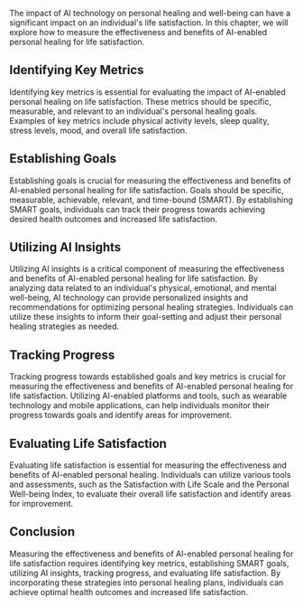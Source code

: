 
The impact of AI technology on personal healing and well-being can have a significant impact on an individual's life satisfaction. In this chapter, we will explore how to measure the effectiveness and benefits of AI-enabled personal healing for life satisfaction.

Identifying Key Metrics
-----------------------

Identifying key metrics is essential for evaluating the impact of AI-enabled personal healing on life satisfaction. These metrics should be specific, measurable, and relevant to an individual's personal healing goals. Examples of key metrics include physical activity levels, sleep quality, stress levels, mood, and overall life satisfaction.

Establishing Goals
------------------

Establishing goals is crucial for measuring the effectiveness and benefits of AI-enabled personal healing for life satisfaction. Goals should be specific, measurable, achievable, relevant, and time-bound (SMART). By establishing SMART goals, individuals can track their progress towards achieving desired health outcomes and increased life satisfaction.

Utilizing AI Insights
---------------------

Utilizing AI insights is a critical component of measuring the effectiveness and benefits of AI-enabled personal healing for life satisfaction. By analyzing data related to an individual's physical, emotional, and mental well-being, AI technology can provide personalized insights and recommendations for optimizing personal healing strategies. Individuals can utilize these insights to inform their goal-setting and adjust their personal healing strategies as needed.

Tracking Progress
-----------------

Tracking progress towards established goals and key metrics is crucial for measuring the effectiveness and benefits of AI-enabled personal healing for life satisfaction. Utilizing AI-enabled platforms and tools, such as wearable technology and mobile applications, can help individuals monitor their progress towards goals and identify areas for improvement.

Evaluating Life Satisfaction
----------------------------

Evaluating life satisfaction is essential for measuring the effectiveness and benefits of AI-enabled personal healing. Individuals can utilize various tools and assessments, such as the Satisfaction with Life Scale and the Personal Well-being Index, to evaluate their overall life satisfaction and identify areas for improvement.

Conclusion
----------

Measuring the effectiveness and benefits of AI-enabled personal healing for life satisfaction requires identifying key metrics, establishing SMART goals, utilizing AI insights, tracking progress, and evaluating life satisfaction. By incorporating these strategies into personal healing plans, individuals can achieve optimal health outcomes and increased life satisfaction.
